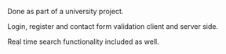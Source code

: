 Done as part of a university project.

Login, register and contact form validation client and server side.

Real time search functionality included as well.
